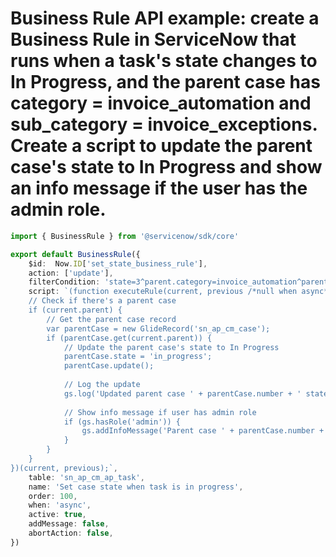 # Business Rule API example: create a Business Rule in ServiceNow that runs when a task's state changes to In Progress, and the parent case has category = invoice_automation and sub_category = invoice_exceptions. Create a script to update the parent case's state to In Progress and show an info message if the user has the admin role.

```typescript
import { BusinessRule } from '@servicenow/sdk/core'

export default BusinessRule({
    $id:  Now.ID['set_state_business_rule'],
    action: ['update'],
    filterCondition: 'state=3^parent.category=invoice_automation^parent.sub_category=invoice_exceptions',
    script: `(function executeRule(current, previous /*null when async*/) {
    // Check if there's a parent case
    if (current.parent) {
        // Get the parent case record
        var parentCase = new GlideRecord('sn_ap_cm_case');
        if (parentCase.get(current.parent)) {
            // Update the parent case's state to In Progress
            parentCase.state = 'in_progress';
            parentCase.update();
            
            // Log the update
            gs.log('Updated parent case ' + parentCase.number + ' state to In Progress', 'TaskStateBusinessRule');
            
            // Show info message if user has admin role
            if (gs.hasRole('admin')) {
                gs.addInfoMessage('Parent case ' + parentCase.number + ' has been updated to In Progress state');
            }
        }
    }
})(current, previous);`,
    table: 'sn_ap_cm_ap_task',
    name: 'Set case state when task is in progress',
    order: 100,
    when: 'async',
    active: true,
    addMessage: false,
    abortAction: false,
})
```

